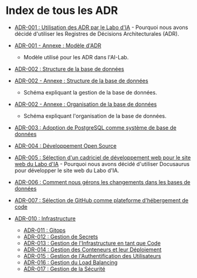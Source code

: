 # Index de tous les ADR

* [ADR-001 : Utilisation des ADR par le Labo d'IA](001-ailab-using-adr.fr-ca.md) - Pourquoi nous avons décidé d'utiliser les Registres de Décisions Architecturales (ADR).

* [ADR-001 - Annexe : Modèle d'ADR](001-ailab-using-adr-template.fr-ca.md)
  * Modèle utilisé pour les ADR dans l'AI-Lab.

* [ADR-002 : Structure de la base de données](002-database-structure.md)

* [ADR-002 - Annexe : Structure de la base de données](002-database-structure-diagram.png)
  * Schéma expliquant la gestion de la base de données.

* [ADR-002 - Annexe : Organisation de la base de données](002-database-structure-diagram-organization.png)
  * Schéma expliquant l'organisation de la base de données.

* [ADR-003 : Adoption de PostgreSQL comme système de base de données](003-database-choice.md)

* [ADR-004 : Développement Open Source](004-open-source-development.md)

* [ADR-005 : Sélection d'un cadriciel de développement web pour le site web du Labo d'IA](005-choosing-web-development-framework.md) - Pourquoi nous avons décidé d'utiliser Docusaurus pour développer le site web du Labo d'IA.

* [ADR-006 : Comment nous gérons les changements dans les bases de données](006-database-change-management.md)

* [ADR-007 : Sélection de GitHub comme plateforme d'hébergement de code](007-code-hosting-platform.md)

* [ADR-010 : Infrastructure](https://ai-cfia.github.io/howard/fr/adr/010-infrastructure.fr-ca/)
  * [ADR-011 : Gitops](https://ai-cfia.github.io/howard/fr/adr/011-gitops.fr-ca/)
  * [ADR-012 : Gestion de Secrets](https://ai-cfia.github.io/howard/fr/adr/012-secret-management.fr-ca/)
  * [ADR-013 : Gestion de l'Infrastructure en tant que Code](https://ai-cfia.github.io/howard/fr/adr/013-IaC-tool.fr-ca/)
  * [ADR-014 : Gestion des Conteneurs et leur Déploiement](https://ai-cfia.github.io/howard/fr/adr/014-containers.fr-ca/)
  * [ADR-015 : Gestion de l'Authentification des Utilisateurs](https://ai-cfia.github.io/howard/fr/adr/015-authentication-management.fr-ca/)
  * [ADR-016 : Gestion du Load Balancing](https://ai-cfia.github.io/howard/fr/adr/016-networking.fr-ca/)
  * [ADR-017 : Gestion de la Sécurité](https://ai-cfia.github.io/howard/fr/adr/017-security.fr-ca/)
